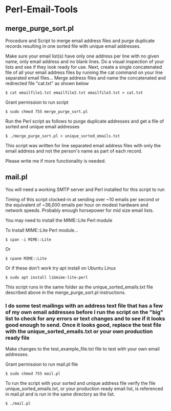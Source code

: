 # Perl-Email-Tools

## merge_purge_sort.pl

Procedure and Script to merge email address files and purge duplicate records resulting in one sorted file with unique email addresses.

Make sure your email list(s) have only one address per line with no given name, only email address and no blank lines. Do a visual inspection of your lists and see if they look ready for use.
Next, create a single concatenated file of all your email address files by running the cat command on your line separated email files...
Merge address files and name the concatenated and redirected file "cat.txt" as shown below
    
    $ cat emailfile1.txt emailfile2.txt emailfile3.txt > cat.txt 

Grant permission to run script

    $ sudo chmod 755 merge_purge_sort.pl

Run the Perl script as follows to purge duplicate addresses and get a file of sorted and unique email addresses
    
    $ ./merge_purge_sort.pl > unique_sorted_emails.txt

This script was written for line separated email address files with only the email address and not the person's name as part of each record.

Please write me if more functionality is needed.

## mail.pl

You will need a working SMTP server and Perl installed for this script to run

Timing of this script clocked-in at sending over ~10 emails per second or the equivalent of ~36,000 emails per hour on modest hardware and network speeds.  Probably enough horsepower for mid size email lists.

You may need to install the MIME::Lite Perl module

To Install MIME::Lite Perl module...

    $ cpan -i MIME::Lite    
Or

    $ cpanm MIME::Lite
    
Or if these don't work try apt install on Ubuntu Linux

    $ sudo apt install libmime-lite-perl

This script runs in the same folder as the unique_sorted_emails.txt file described above in the merge_purge_sort.pl instructions.

### I do some test mailings with an address text file that has a few of my own email addresses before I run the script on the "big" list to check for any errors or text changes and to see if it looks good enough to send.  Once it looks good, replace the test file with the unique_sorted_emails.txt or your own production ready file

Make changes to the test_example_file.txt file to test with your own email addresses.

Grant permission to run mail.pl file

    $ sudo chmod 755 mail.pl
 
To run the script with your sorted and unique address file verify the file unique_sorted_emails.txt, or your production ready email list, is referenced in mail.pl and is run in the same directory as the list.

    $ ./mail.pl
